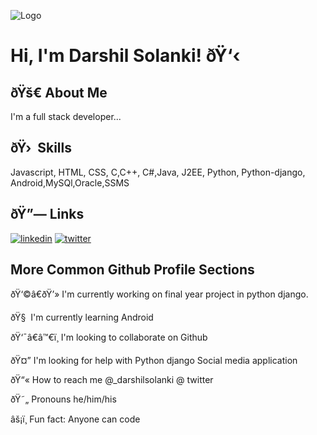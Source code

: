 
![Logo](https://github.com/Darshil-Solanki/Darshil-Solanki/profile.png)


# Hi, I'm Darshil Solanki! ðŸ‘‹


## ðŸš€ About Me
I'm a full stack developer...


## ðŸ›  Skills
Javascript, HTML, CSS, C,C++, C#,Java, J2EE, 
Python, Python-django, Android,MySQl,Oracle,SSMS 

## ðŸ”— Links
[![linkedin](https://img.shields.io/badge/linkedin-0A66C2?style=for-the-badge&logo=linkedin&logoColor=white)](https://www.linkedin.com/in/darshil-solanki-64652225a)
[![twitter](https://img.shields.io/badge/twitter-1DA1F2?style=for-the-badge&logo=twitter&logoColor=white)](https://twitter.com/_DarshilSolanki)


## More Common Github Profile Sections
ðŸ‘©â€ðŸ’» I'm currently working on final year project in python django.

ðŸ§  I'm currently learning Android

ðŸ‘¯â€â™€ï¸ I'm looking to collaborate on Github

ðŸ¤” I'm looking for help with Python django Social media application

ðŸ“« How to reach me @_darshilsolanki @ twitter

ðŸ˜„ Pronouns he/him/his

âš¡ï¸ Fun fact: Anyone can code

